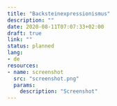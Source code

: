 ```yaml
---
title: "Backsteinexpressionismus"
description: ""
date: 2020-08-11T07:07:33+02:00
draft: true
link: ""
status: planned
lang:
- de
resources:
- name: screenshot
  src: "screenshot.png"
  params:
    description: "Screenshot"
---
```

